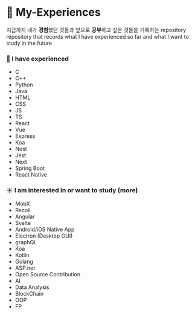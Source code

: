 # 🧐 My-Experiences

지금까지 내가 **경험**했던 것들과 앞으로 **공부**하고 싶은 것들을 기록하는 repository  
repository that records what I have experienced so far and what I want to study in the future

### 🌙 I have experienced
- C
- C++
- Python
- Java
- HTML
- CSS
- JS
- TS
- React
- Vue
- Express
- Koa
- Nest
- Jest
- Next
- Spring Boot
- React Native

### ☀️ I am interested in or want to study (more)
- MobX
- Recoil
- Angular
- Svelte
- Android/iOS Native App
- Electron (Desktop GUI)
- graphQL
- Koa
- Kotlin
- Golang
- ASP.net
- Open Source Contribution
- AI
- Data Analysis
- BlockChain
- OOP
- FP
